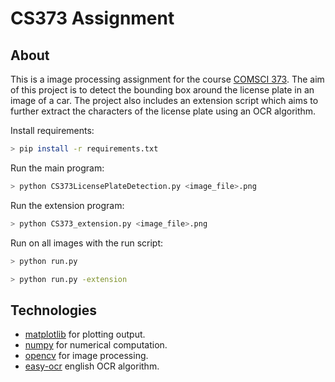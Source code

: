 # CS373 Assignment

## About

This is a image processing assignment for the course [COMSCI 373](https://courseoutline.auckland.ac.nz/dco/course/COMPSCI/373). The aim of this project is to detect the bounding box around the license plate in an
image of a car. The project also includes an extension script which aims to further extract the characters of the license plate using an OCR algorithm.

Install requirements:

```bash
> pip install -r requirements.txt
```

Run the main program:

```bash
> python CS373LicensePlateDetection.py <image_file>.png
```

Run the extension program:

```bash
> python CS373_extension.py <image_file>.png
```

Run on all images with the run script:

```bash
> python run.py
```

```bash
> python run.py -extension
```
## Technologies

- [matplotlib](https://github.com/matplotlib/matplotlib) for plotting output.
- [numpy](https://github.com/numpy/numpy) for numerical computation.
- [opencv](https://github.com/opencv/opencv-python) for image processing.
- [easy-ocr](https://github.com/JaidedAI/EasyOCR) english OCR algorithm.
